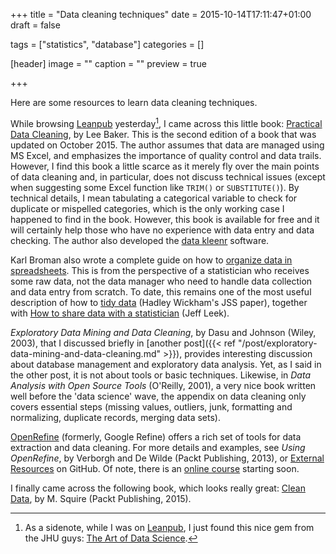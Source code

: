 +++
title = "Data cleaning techniques"
date = 2015-10-14T17:11:47+01:00
draft = false

tags = ["statistics", "database"]
categories = []

[header]
image = ""
caption = ""
preview = true

+++

Here are some resources to learn data cleaning techniques.

While browsing [Leanpub](http://leanpub.com) yesterday[^1], I came across this little book: [Practical Data Cleaning](https://leanpub.com/practicaldatacleaning), by Lee Baker. This is the second edition of a book that was updated on October 2015. The author assumes that data are managed using MS Excel, and emphasizes the importance of quality control and data trails. However, I find this book a little scarce as it merely fly over the main points of data cleaning and, in particular, does not discuss technical issues (except when suggesting some Excel function like `TRIM()` or `SUBSTITUTE()`). By technical details, I mean tabulating a categorical variable to check for duplicate or mispelled categories, which is the only working case I happened to find in the book. However, this book is available for free and it will certainly help those who have no experience with data entry and data checking. The author also developed the [data kleenr](http://chi2innovations.com/datakleenr/) software.

Karl Broman also wrote a complete guide on how to [organize data in spreadsheets](http://kbroman.org/dataorg/). This is from the perspective of a statistician who receives some raw data, not the data manager who need to handle data collection and data entry from scratch. To date, this remains one of the most useful description of how to [tidy data](http://www.jstatsoft.org/v59/i10/paper) (Hadley Wickham's JSS paper), together with [How to share data with a statistician](https://github.com/jtleek/datasharing) (Jeff Leek).

*Exploratory Data Mining and Data Cleaning*, by Dasu and Johnson (Wiley, 2003), that I discussed briefly in [another post]({{< ref "/post/exploratory-data-mining-and-data-cleaning.md" >}}), provides interesting discussion about database management and exploratory data analysis. Yet, as I said in the other post, it is not about tools or basic techniques. Likewise, in *Data Analysis with Open Source Tools* (O'Reilly, 2001), a very nice book written well before the 'data science' wave, the appendix on data cleaning only covers essential steps (missing values, outliers, junk, formatting and normalizing, duplicate records, merging data sets).

[OpenRefine](http://refinepro.com) (formerly, Google Refine) offers a rich set of tools for data extraction and data cleaning. For more details and examples, see *Using OpenRefine*, by Verborgh and De Wilde (Packt Publishing, 2013), or [External Resources](https://github.com/OpenRefine/OpenRefine/wiki/External-Resources) on GitHub. Of note, there is an [online course](http://refinepro.com/blog/online-openrefine-foundation-course-now-available/) starting soon.

I finally came across the following book, which looks really great: [Clean Data](https://www.packtpub.com/big-data-and-business-intelligence/clean-data), by M. Squire (Packt Publishing, 2015).


[^1]: As a sidenote, while I was on [Leanpub](http://leanpub.com), I just found this nice gem from the JHU guys: [The Art of Data Science](https://leanpub.com/artofdatascience).
